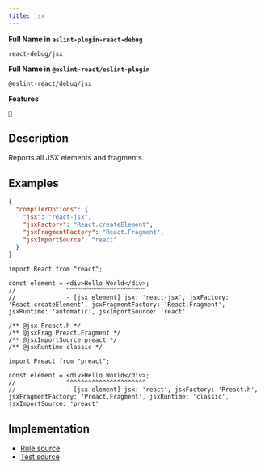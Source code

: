 ```yaml
---
title: jsx
---
```


**Full Name in `eslint-plugin-react-debug`**

```plain copy
react-debug/jsx
```

**Full Name in `@eslint-react/eslint-plugin`**

```plain copy
@eslint-react/debug/jsx
```

**Features**

`🐞`

## Description

Reports all JSX elements and fragments.

## Examples

```json title="tsconfig.json"
{
  "compilerOptions": {
    "jsx": "react-jsx",
    "jsxFactory": "React.createElement",
    "jsxFragmentFactory": "React.Fragment",
    "jsxImportSource": "react"
  }
}
```

```tsx
import React from "react";

const element = <div>Hello World</div>;
//              ^^^^^^^^^^^^^^^^^^^^^^
//              - [jsx element] jsx: 'react-jsx', jsxFactory: 'React.createElement', jsxFragmentFactory: 'React.Fragment', jsxRuntime: 'automatic', jsxImportSource: 'react'
```

```tsx
/** @jsx Preact.h */
/** @jsxFrag Preact.Fragment */
/** @jsxImportSource preact */
/** @jsxRuntime classic */

import Preact from "preact";

const element = <div>Hello World</div>;
//              ^^^^^^^^^^^^^^^^^^^^^^
//              - [jsx element] jsx: 'react', jsxFactory: 'Preact.h', jsxFragmentFactory: 'Preact.Fragment', jsxRuntime: 'classic', jsxImportSource: 'preact'
```

## Implementation

- [Rule source](https://github.com/Rel1cx/eslint-react/tree/main/packages/plugins/eslint-plugin-react-debug/src/rules/jsx-runtime.ts)
- [Test source](https://github.com/Rel1cx/eslint-react/tree/main/packages/plugins/eslint-plugin-react-debug/src/rules/jsx-runtime.spec.ts)
